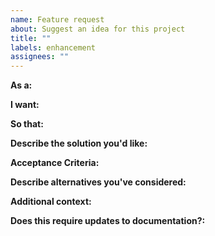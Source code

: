 ```yaml
---
name: Feature request
about: Suggest an idea for this project
title: ""
labels: enhancement
assignees: ""
---
```


**As a:**

**I want:**

**So that:**

**Describe the solution you'd like:**

**Acceptance Criteria:**

**Describe alternatives you've considered:**

**Additional context:**

**Does this require updates to documentation?:**
